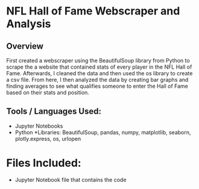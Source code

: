 # NFL Hall of Fame Webscraper and Analysis

## Overview
First created a webscraper using the BeautifulSoup library from Python to scrape the a website that contained stats of every player in the NFL Hall of Fame. Afterwards, I cleaned the data and then used the os library to create a csv file. From here, I then analyzed the data by creating bar graphs and finding averages to see what qualifies someone to enter the Hall of Fame based on their stats and position. 

## Tools / Languages Used:
* Jupyter Notebooks
* Python
  *Libraries: BeautifulSoup, pandas, numpy, matplotlib, seaborn, plotly.express, os, urlopen
  
# Files Included:
* Jupyter Notebook file that contains the code
